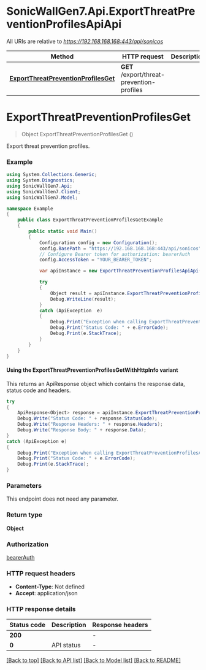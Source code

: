 # SonicWallGen7.Api.ExportThreatPreventionProfilesApiApi

All URIs are relative to *https://192.168.168.168:443/api/sonicos*

| Method | HTTP request | Description |
|--------|--------------|-------------|
| [**ExportThreatPreventionProfilesGet**](ExportThreatPreventionProfilesApiApi.md#exportthreatpreventionprofilesget) | **GET** /export/threat-prevention-profiles |  |

<a id="exportthreatpreventionprofilesget"></a>
# **ExportThreatPreventionProfilesGet**
> Object ExportThreatPreventionProfilesGet ()



Export threat prevention profiles.

### Example
```csharp
using System.Collections.Generic;
using System.Diagnostics;
using SonicWallGen7.Api;
using SonicWallGen7.Client;
using SonicWallGen7.Model;

namespace Example
{
    public class ExportThreatPreventionProfilesGetExample
    {
        public static void Main()
        {
            Configuration config = new Configuration();
            config.BasePath = "https://192.168.168.168:443/api/sonicos";
            // Configure Bearer token for authorization: bearerAuth
            config.AccessToken = "YOUR_BEARER_TOKEN";

            var apiInstance = new ExportThreatPreventionProfilesApiApi(config);

            try
            {
                Object result = apiInstance.ExportThreatPreventionProfilesGet();
                Debug.WriteLine(result);
            }
            catch (ApiException  e)
            {
                Debug.Print("Exception when calling ExportThreatPreventionProfilesApiApi.ExportThreatPreventionProfilesGet: " + e.Message);
                Debug.Print("Status Code: " + e.ErrorCode);
                Debug.Print(e.StackTrace);
            }
        }
    }
}
```

#### Using the ExportThreatPreventionProfilesGetWithHttpInfo variant
This returns an ApiResponse object which contains the response data, status code and headers.

```csharp
try
{
    ApiResponse<Object> response = apiInstance.ExportThreatPreventionProfilesGetWithHttpInfo();
    Debug.Write("Status Code: " + response.StatusCode);
    Debug.Write("Response Headers: " + response.Headers);
    Debug.Write("Response Body: " + response.Data);
}
catch (ApiException e)
{
    Debug.Print("Exception when calling ExportThreatPreventionProfilesApiApi.ExportThreatPreventionProfilesGetWithHttpInfo: " + e.Message);
    Debug.Print("Status Code: " + e.ErrorCode);
    Debug.Print(e.StackTrace);
}
```

### Parameters
This endpoint does not need any parameter.
### Return type

**Object**

### Authorization

[bearerAuth](../README.md#bearerAuth)

### HTTP request headers

 - **Content-Type**: Not defined
 - **Accept**: application/json


### HTTP response details
| Status code | Description | Response headers |
|-------------|-------------|------------------|
| **200** |  |  -  |
| **0** | API status |  -  |

[[Back to top]](#) [[Back to API list]](../README.md#documentation-for-api-endpoints) [[Back to Model list]](../README.md#documentation-for-models) [[Back to README]](../README.md)

